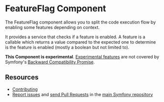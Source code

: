 FeatureFlag Component
=====================

The FeatureFlag component allows you to split the code execution flow by
enabling some features depending on context.

It provides a service that checks if a feature is enabled. A feature is a
callable which returns a value compared to the expected one to determine is the
feature is enabled (mostly a boolean but not limited to).

**This Component is experimental**.
[Experimental features](https://symfony.com/doc/current/contributing/code/experimental.html)
are not covered by Symfony's
[Backward Compatibility Promise](https://symfony.com/doc/current/contributing/code/bc.html).

Resources
---------

 * [Contributing](https://symfony.com/doc/current/contributing/index.html)
 * [Report issues](https://github.com/symfony/symfony/issues) and
   [send Pull Requests](https://github.com/symfony/symfony/pulls)
   in the [main Symfony repository](https://github.com/symfony/symfony)
